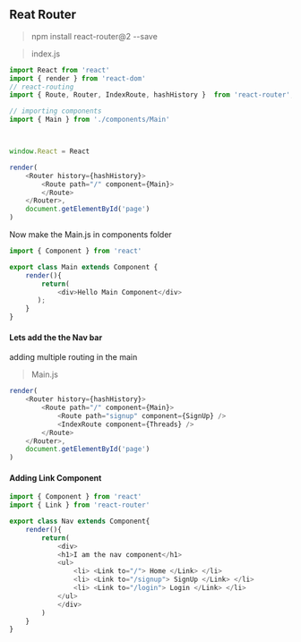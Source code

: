 ## Reat Router
>npm install react-router@2 --save

>index.js
```javascript
import React from 'react'
import { render } from 'react-dom'
// react-routing 
import { Route, Router, IndexRoute, hashHistory }  from 'react-router';

// importing components
import { Main } from './components/Main'



window.React = React

render(
	<Router history={hashHistory}>
		<Route path="/" component={Main}>
		</Route>
	</Router>,
	document.getElementById('page')
)

```
Now make the Main.js in components folder

```javascript
import { Component } from 'react'

export class Main extends Component {
	render(){
	    return(
	        <div>Hello Main Component</div>
	   );
	}
} 
````

#### Lets add the the Nav bar
adding multiple routing in the main
> Main.js

```javascript
render(
	<Router history={hashHistory}>
		<Route path="/" component={Main}>
			<Route path="signup" component={SignUp} />
			<IndexRoute component={Threads} />
		</Route>
	</Router>,
	document.getElementById('page')
)
```
#### Adding Link Component

```javascript
import { Component } from 'react'
import { Link } from 'react-router'

export class Nav extends Component{
	render(){
		return(
			<div>
			<h1>I am the nav component</h1>
			<ul>
				<li> <Link to="/"> Home </Link> </li>
				<li> <Link to="/signup"> SignUp </Link> </li>
				<li> <Link to="/login"> Login </Link> </li>
			</ul>
			</div>
		)
	}
}
```